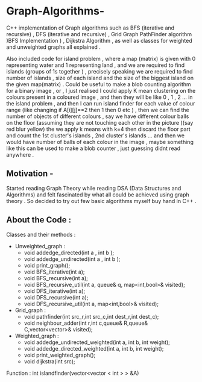 # Graph-Algorithms-
C++ implementation of Graph algorithms such as BFS (iterative and recursive) , DFS (iterative and recursive) , Grid Graph PathFinder algorithm )BFS Implementation ) , Dijkstra Algorithm , as well as classes for weighted and unweighted graphs all explained . 

Also included code for island problem , where a map (matrix) is given with 0 representing water and 1 representing land , and we are required to find islands (groups of 1s together ) , precisely speaking we are required to find number of islands , size of each island and the size of the biggest island on the given map(matrix) . Could be useful to make a blob counting algorithm for a binary image , or , I just realised I could apply K mean clustering on the colours present in a coloured image , and then they will be like 0 , 1 , 2 ... in the island problem , and then I can run island finder for each value of colour range (like changing if A[i][j]==2 then 1 then 0 etc ) , then we can find the number of objects of different colours , say we have different colour balls on the floor (assuming they are not touching each other in the picture )(say red blur yellow) the we apply k means with k=4 then discard the floor part and count the 1st cluster's islands , 2nd cluster's islands ... and then we would have number of balls of each colour in the image , maybe something like this can be used to make a blob counter , just guessing didnt read anywhere .

## Motivation - 

Started reading Graph Theory while reading DSA (Data Structures and Algorithms) and felt fascinated by what all could be achieved using graph theory . 
So decided to try out few basic algorithms myself buy hand in C++ .

## About the Code :

Classes and their methods :
* Unweighted_graph :
  * void addedge_directed(int a , int b );
  * void addedge_undirected(int a , int b );
  * void print_graph();
  * void BFS_iterative(int a);
  * void BFS_recursive(int a);
  * void BFS_recursive_util(int a, queue<int>& q, map<int,bool>& visited);
  * void DFS_iterative(int a);
  * void DFS_recursive(int a);
  * void DFS_recursive_util(int a, map<int,bool>& visited);
* Grid_graph : 
  * void pathfinder(int src_r,int src_c,int dest_r,int dest_c);
  * void neighbour_adder(int r,int c,queue<int>& R,queue<int>& C,vector<vector<bool>>& visited);
* Weighted_graph :
  * void addedge_undirected_weighted(int a, int b, int weight);
  * void addedge_directed_weighted(int a, int b, int weight);
  * void print_weighted_graph();
  * void dijkstra(int src);
 
 Function :
 int islandfinder(vector<vector < int > > &A)
 



